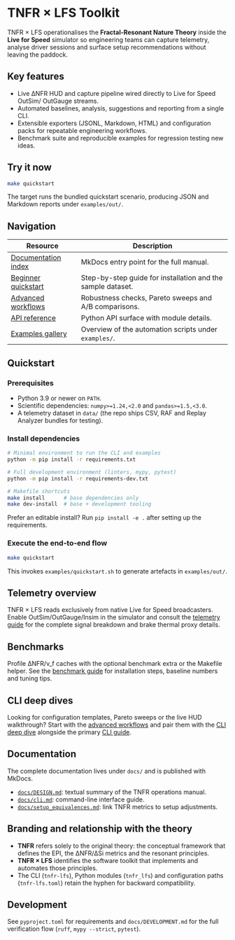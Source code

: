 # TNFR × LFS Toolkit

TNFR × LFS operationalises the **Fractal-Resonant Nature Theory** inside the
**Live for Speed** simulator so engineering teams can capture telemetry, analyse
driver sessions and surface setup recommendations without leaving the paddock.

## Key features

- Live ΔNFR HUD and capture pipeline wired directly to Live for Speed OutSim/
  OutGauge streams.
- Automated baselines, analysis, suggestions and reporting from a single CLI.
- Extensible exporters (JSONL, Markdown, HTML) and configuration packs for
  repeatable engineering workflows.
- Benchmark suite and reproducible examples for regression testing new ideas.

## Try it now

```bash
make quickstart
```

The target runs the bundled quickstart scenario, producing JSON and Markdown
reports under `examples/out/`.

## Navigation

| Resource | Description |
| --- | --- |
| [Documentation index](docs/index.md) | MkDocs entry point for the full manual. |
| [Beginner quickstart](docs/tutorials.md) | Step-by-step guide for installation and the sample dataset. |
| [Advanced workflows](docs/advanced_workflows.md) | Robustness checks, Pareto sweeps and A/B comparisons. |
| [API reference](docs/api_reference.md) | Python API surface with module details. |
| [Examples gallery](docs/examples_gallery.md) | Overview of the automation scripts under `examples/`. |

## Quickstart

### Prerequisites

- Python 3.9 or newer on `PATH`.
- Scientific dependencies: `numpy>=1.24,<2.0` and `pandas>=1.5,<3.0`.
- A telemetry dataset in `data/` (the repo ships CSV, RAF and Replay Analyzer
  bundles for testing).

### Install dependencies

```bash
# Minimal environment to run the CLI and examples
python -m pip install -r requirements.txt

# Full development environment (linters, mypy, pytest)
python -m pip install -r requirements-dev.txt

# Makefile shortcuts
make install      # base dependencies only
make dev-install  # base + development tooling
```

Prefer an editable install? Run `pip install -e .` after setting up the
requirements.

### Execute the end-to-end flow

```bash
make quickstart
```

This invokes `examples/quickstart.sh` to generate artefacts in `examples/out/`.

## Telemetry overview

TNFR × LFS reads exclusively from native Live for Speed broadcasters. Enable
OutSim/OutGauge/Insim in the simulator and consult the
[telemetry guide](docs/telemetry.md) for the complete signal breakdown and brake
thermal proxy details.

## Benchmarks

Profile ΔNFR/ν_f caches with the optional benchmark extra or the Makefile helper.
See the [benchmark guide](docs/benchmarks.md) for installation steps, baseline
numbers and tuning tips.

## CLI deep dives

Looking for configuration templates, Pareto sweeps or the live HUD walkthrough?
Start with the [advanced workflows](docs/advanced_workflows.md) and pair them
with the [CLI deep dive](docs/cli_deep_dive.md) alongside the primary
[CLI guide](docs/cli.md).

## Documentation

The complete documentation lives under `docs/` and is published with MkDocs.

- [`docs/DESIGN.md`](docs/DESIGN.md): textual summary of the TNFR operations manual.
- [`docs/cli.md`](docs/cli.md): command-line interface guide.
- [`docs/setup_equivalences.md`](docs/setup_equivalences.md): link TNFR metrics to
  setup adjustments.

## Branding and relationship with the theory

- **TNFR** refers solely to the original theory: the conceptual framework that
  defines the EPI, the ΔNFR/ΔSi metrics and the resonant principles.
- **TNFR × LFS** identifies the software toolkit that implements and automates
  those principles.
- The CLI (`tnfr-lfs`), Python modules (`tnfr_lfs`) and configuration paths
  (`tnfr-lfs.toml`) retain the hyphen for backward compatibility.

## Development

See `pyproject.toml` for requirements and `docs/DEVELOPMENT.md` for the full
verification flow (`ruff`, `mypy --strict`, `pytest`).
